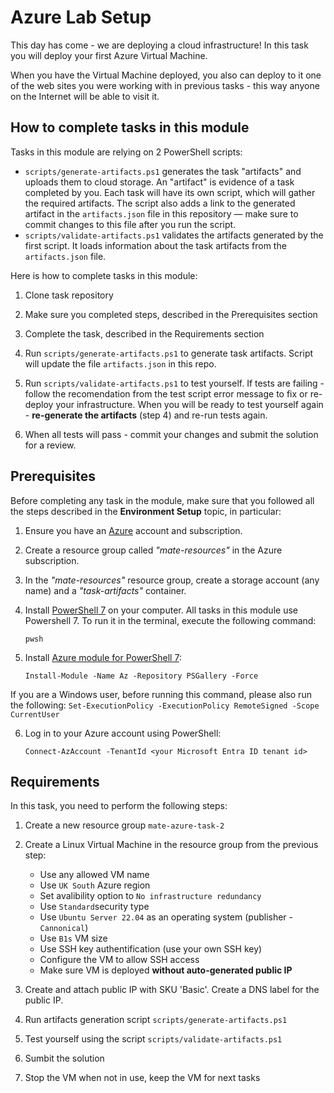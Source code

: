 # Azure Lab Setup

This day has come - we are deploying a cloud infrastructure! In this task you will deploy your first Azure Virtual Machine. 

When you have the Virtual Machine deployed, you also can deploy to it one of the web sites you were working with in previous tasks - this way anyone on the Internet will be able to visit it. 

## How to complete tasks in this module 

Tasks in this module are relying on 2 PowerShell scripts: 

- `scripts/generate-artifacts.ps1` generates the task "artifacts" and uploads them to cloud storage. An "artifact" is evidence of a task completed by you. Each task will have its own script, which will gather the required artifacts. The script also adds a link to the generated artifact in the `artifacts.json` file in this repository — make sure to commit changes to this file after you run the script. 
- `scripts/validate-artifacts.ps1` validates the artifacts generated by the first script. It loads information about the task artifacts from the `artifacts.json` file.

Here is how to complete tasks in this module:

1. Clone task repository

2. Make sure you completed steps, described in the Prerequisites section

3. Complete the task, described in the Requirements section 

4. Run `scripts/generate-artifacts.ps1` to generate task artifacts. Script will update the file `artifacts.json` in this repo. 

5. Run `scripts/validate-artifacts.ps1` to test yourself. If tests are failing - follow the recomendation from the test script error message to fix or re-deploy your infrastructure. When you will be ready to test yourself again - **re-generate the artifacts** (step 4) and re-run tests again. 

6. When all tests will pass - commit your changes and submit the solution for a review. 

## Prerequisites

Before completing any task in the module, make sure that you followed all the steps described in the **Environment Setup** topic, in particular: 

1. Ensure you have an [Azure](https://azure.microsoft.com/en-us/free/) account and subscription.

2. Create a resource group called *"mate-resources"* in the Azure subscription.

3. In the *"mate-resources"* resource group, create a storage account (any name) and a *"task-artifacts"* container.

4. Install [PowerShell 7](https://learn.microsoft.com/en-us/powershell/scripting/install/installing-powershell?view=powershell-7.4) on your computer. All tasks in this module use Powershell 7. To run it in the terminal, execute the following command: 
    ```
    pwsh
    ```

5. Install [Azure module for PowerShell 7](https://learn.microsoft.com/en-us/powershell/azure/install-azure-powershell?view=azps-11.3.0): 
    ```
    Install-Module -Name Az -Repository PSGallery -Force
    ```
If you are a Windows user, before running this command, please also run the following: 
    ```
    Set-ExecutionPolicy -ExecutionPolicy RemoteSigned -Scope CurrentUser
    ```

6. Log in to your Azure account using PowerShell:
    ```
    Connect-AzAccount -TenantId <your Microsoft Entra ID tenant id>
    ```

## Requirements

In this task, you need to perform the following steps: 

1. Create a new resource group `mate-azure-task-2`

2. Create a Linux Virtual Machine in the resource group from the previous step: 
    
    - Use any allowed VM name
    - Use `UK South` Azure region
    - Set avalibility option to `No infrastructure redundancy`
    - Use `Standard`security type 
    - Use `Ubuntu Server 22.04` as an operating system (publisher - `Cannonical`)
    - Use `B1s` VM size 
    - Use SSH key authentification (use your own SSH key)
    - Configure the VM to allow SSH access
    - Make sure VM is deployed **without auto-generated public IP**

3. Create and attach public IP with SKU 'Basic'. Create a DNS label for the public IP. 

4. Run artifacts generation script `scripts/generate-artifacts.ps1`

5. Test yourself using the script `scripts/validate-artifacts.ps1`

6. Sumbit the solution 

7. Stop the VM when not in use, keep the VM for next tasks 
